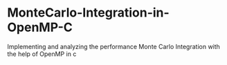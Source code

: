 # MonteCarlo-Integration-in-OpenMP-C
Implementing and analyzing the performance Monte Carlo Integration with the help of OpenMP in c
